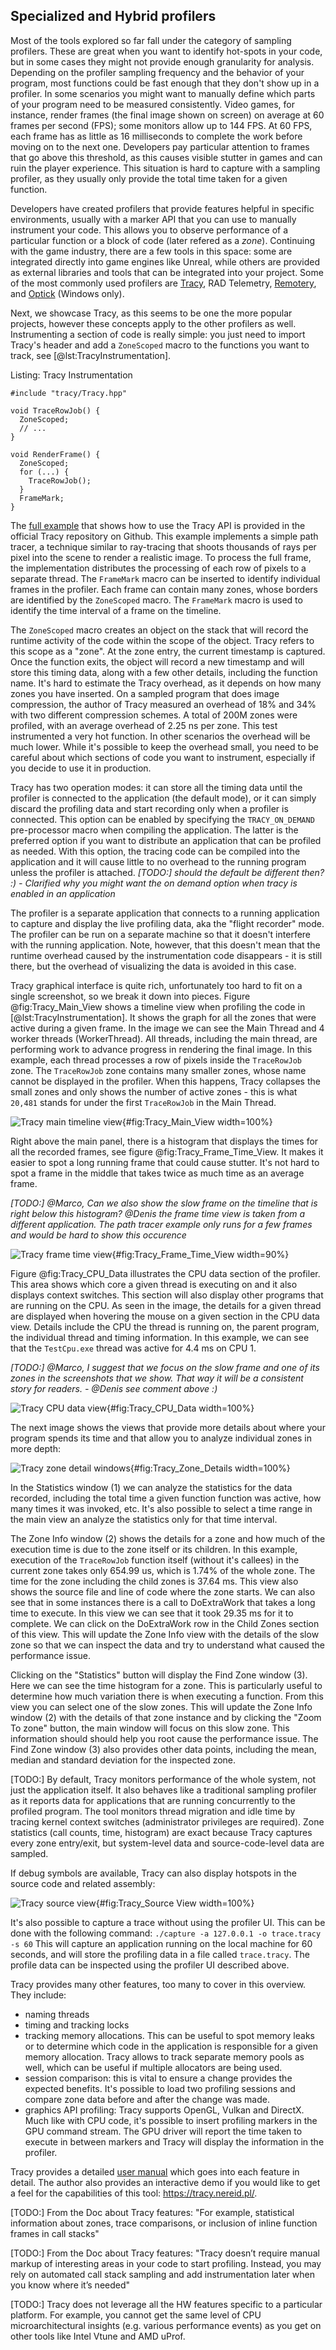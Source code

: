 ## Specialized and Hybrid profilers

Most of the tools explored so far fall under the category of sampling profilers. These are great when you want to identify hot-spots in your code, but in some cases they might not provide enough granularity for analysis. Depending on the profiler sampling frequency and the behavior of your program, most functions could be fast enough that they don't show up in a profiler. In some scenarios you might want to manually define which parts of your program need to be measured consistently. Video games, for instance, render frames (the final image shown on screen) on average at 60 frames per second (FPS); some monitors allow up to 144 FPS. At 60 FPS, each frame has as little as 16 milliseconds to complete the work before moving on to the next one. Developers pay particular attention to frames that go above this threshold, as this causes visible stutter in games and can ruin the player experience. This situation is hard to capture with a sampling profiler, as they usually only provide the total time taken for a given function.

Developers have created profilers that provide features helpful in specific environments, usually with a marker API that you can use to manually instrument your code. This allows you to observe performance of a particular function or a block of code (later refered as a *zone*). Continuing with the game industry, there are a few tools in this space: some are integrated directly into game engines like Unreal, while others are provided as external libraries and tools that can be integrated into your project. Some of the most commonly used profilers are [Tracy](https://github.com/wolfpld/tracy), RAD Telemetry, [Remotery](https://github.com/Celtoys/Remotery), and [Optick](https://github.com/bombomby/optick) (Windows only).

Next, we showcase Tracy, as this seems to be one the more popular projects, however these concepts apply to the other profilers as well. Instrumenting a section of code is really simple: you just need to import Tracy's header and add a `ZoneScoped` macro to the functions you want to track, see [@lst:TracyInstrumentation].

Listing: Tracy Instrumentation

~~~~ {#lst:TracyInstrumentation .cpp}
#include "tracy/Tracy.hpp"

void TraceRowJob() {
  ZoneScoped;
  // ...
}

void RenderFrame() {
  ZoneScoped;
  for (...) {
    TraceRowJob();
  }
  FrameMark;
}
~~~~~~~~~~~~~~~~~~~~~~~~~~~~~~~~~~~~~~~~~~~~~~~~~

The [full example](https://github.com/wolfpld/tracy/tree/master/examples/ToyPathTracer) that shows how to use the Tracy API is provided in the official Tracy repository on Github. This example implements a simple path tracer, a technique similar to ray-tracing that shoots thousands of rays per pixel into the scene to render a realistic image. To process the full frame, the implementation distributes the processing of each row of pixels to a separate thread. The `FrameMark` macro can be inserted to identify individual frames in the profiler. Each frame can contain many zones, whose borders are identified by the `ZoneScoped` macro. The `FrameMark` macro is used to identify the time interval of a frame on the timeline.

The `ZoneScoped` macro creates an object on the stack that will record the runtime activity of the code within the scope of the object. Tracy refers to this scope as a "zone". At the zone entry, the current timestamp is captured. Once the function exits, the object will record a new timestamp and will store this timing data, along with a few other details, including the function name. It's hard to estimate the Tracy overhead, as it depends on how many zones you have inserted. On a sampled program that does image compression, the author of Tracy measured an overhead of 18% and 34% with two different compression schemes.  A total of 200M zones were profiled, with an average overhead of 2.25 ns per zone. This test instrumented a very hot function. In other scenarios the overhead will be much lower. While it's possible to keep the overhead small, you need to be careful about which sections of code you want to instrument, especially if you decide to use it in production.

Tracy has two operation modes: it can store all the timing data until the profiler is connected to the application (the default mode), or it can simply discard the profiling data and start recording only when a profiler is connected. This option can be enabled by specifying the `TRACY_ON_DEMAND` pre-processor macro when compiling the application. The latter is the preferred option if you want to distribute an application that can be profiled as needed. With this option, the tracing code can be compiled into the application and it will cause little to no overhead to the running program unless the profiler is attached. *[TODO:] should the default be different then?  :) - Clarified why you might want the on demand option when tracy is enabled in an application*

The profiler is a separate application that connects to a running application to capture and display the live profiling data, aka the "flight recorder" mode. The profiler can be run on a separate machine so that it doesn't interfere with the running application. Note, however, that this doesn't mean that the runtime overhead caused by the instrumentation code disappears - it is still there, but the overhead of visualizing the data is avoided in this case.

Tracy graphical interface is quite rich, unfortunately too hard to fit on a single screenshot, so we break it down into pieces. Figure @fig:Tracy_Main_View shows a timeline view when profiling the code in [@lst:TracyInstrumentation]. It shows the graph for all the zones that were active during a given frame. In the image we can see the Main Thread and 4 worker threads (WorkerThread). All threads, including the main thread, are performing work to advance progress in rendering the final image. In this example, each thread processes a row of pixels inside the `TraceRowJob` zone. The `TraceRowJob` zone contains many smaller zones, whose name cannot be displayed in the profiler. When this happens, Tracy collapses the small zones and only shows the number of active zones - this is what `20,481` stands for under the first `TraceRowJob` in the Main Thread.

![Tracy main timeline view](../../img/tracy/profiler_main_crop_3.png){#fig:Tracy_Main_View width=100%}

Right above the main panel, there is a histogram that displays the times for all the recorded frames, see figure @fig:Tracy_Frame_Time_View. It makes it easier to spot a long running frame that could cause stutter. It's not hard to spot a frame in the middle that takes twice as much time as an average frame.

*[TODO:] @Marco, Can we also show the slow frame on the timeline that is right below this histogram? @Denis the frame time view is taken from a different application. The path tracer example only runs for a few frames and would be hard to show this occurence*

![Tracy frame time view](../../img/tracy/profiler_frame_time.png){#fig:Tracy_Frame_Time_View width=90%}

Figure @fig:Tracy_CPU_Data illustrates the CPU data section of the profiler. This area shows which core a given thread is executing on and it also displays context switches. This section will also display other programs that are running on the CPU. As seen in the image, the details for a given thread are displayed when hovering the mouse on a given section in the CPU data view. Details include the CPU the thread is running on, the parent program, the individual thread and timing information. In this example, we can see that the `TestCpu.exe` thread was active for 4.4 ms on CPU 1.

*[TODO:] @Marco, I suggest that we focus on the slow frame and one of its zones in the screenshots that we show. That way it will be a consistent story for readers. - @Denis see comment above :)*

![Tracy CPU data view](../../img/tracy/profiler_main_crop_2.png){#fig:Tracy_CPU_Data width=100%}

The next image shows the views that provide more details about where your program spends its time and that allow you to analyze individual zones in more depth:

![Tracy zone detail windows](../../img/tracy/windows_2.png){#fig:Tracy_Zone_Details width=100%}

In the Statistics window (1) we can analyze the statistics for the data recorded, including the total time a given function function was active, how many times it was invoked, etc. It's also possible to select a time range in the main view an analyze the statistics only for that time interval.

The Zone Info window (2) shows the details for a zone and how much of the execution time is due to the zone itself or its children. In this example, execution of the `TraceRowJob` function itself (without it's callees) in the current zone takes only 654.99 us, which is 1.74% of the whole zone. The time for the zone including the child zones is 37.64 ms. This view also shows the source file and line of code where the zone starts. We can also see that in some instances there is a call to DoExtraWork that takes a long time to execute. In this view we can see that it took 29.35 ms for it to complete. We can click on the DoExtraWork row in the Child Zones section of this view. This will update the Zone Info view with the details of the slow zone so that we can inspect the data and try to understand what caused the performance issue.

Clicking on the "Statistics" button will display the Find Zone window (3). Here we can see the time histogram for a zone. This is particularly useful to determine how much variation there is when executing a function. From this view you can select one of the slow zones. This will update the Zone Info window (2) with the details of that zone instance and by clicking the "Zoom To zone" button, the main window will focus on this slow zone. This information should should help you root cause the performance issue. The Find Zone window (3) also provides other data points, including the mean, median and standard deviation for the inspected zone.

[TODO:] By default, Tracy monitors performance of the whole system, not just the application itself. It also behaves like a traditional sampling profiler as it reports data for applications that are running concurrently to the profiled program. The tool monitors thread migration and idle time by tracing kernel context switches (administrator privileges are required). Zone statistics (call counts, time, histogram) are exact because Tracy captures every zone entry/exit, but system-level data and source-code-level data are sampled.

If debug symbols are available, Tracy can also display hotspots in the source code and related assembly:

![Tracy source view](../../img/tracy/profiler_assembler.png){#fig:Tracy_Source View width=100%}

It's also possible to capture a trace without using the profiler UI. This can be done with the following command: `./capture -a 127.0.0.1 -o trace.tracy -s 60` This will capture an application running on the local machine for 60 seconds, and will store the profiling data in a file called `trace.tracy`. The profile data can be inspected using the profiler UI described above.

Tracy provides many other features, too many to cover in this overview. They include:
- naming threads
- timing and tracking locks
- tracking memory allocations. This can be useful to spot memory leaks or to determine which code in the application is responsible for a given memory allocation. Tracy allows to track separate memory pools as well, which can be useful if multiple allocators are being used.
- session comparison: this is vital to ensure a change provides the expected benefits. It's possible to load two profiling sessions and compare zone data before and after the change was made.
- graphics API profiling: Tracy supports OpenGL, Vulkan and DirectX. Much like with CPU code, it's possible to insert profiling markers in the GPU command stream. The GPU driver will report the time taken to execute in between markers and Tracy will display the information in the profiler.

Tracy provides a detailed [user manual](https://github.com/wolfpld/tracy/releases/latest/download/tracy.pdf) which goes into each feature in detail. The author also provides an interactive demo if you would like to get a feel for the capabilities of this tool: https://tracy.nereid.pl/.

[TODO:] From the Doc about Tracy features: "For example, statistical information about zones, trace comparisons, or inclusion of inline function frames in call stacks"

[TODO:] From the Doc about Tracy features: "Tracy doesn’t require manual markup of interesting areas in your code to start profiling. Instead, you may rely on automated call stack sampling and add instrumentation later when you know where it’s needed"

[TODO:] Tracy does not leverage all the HW features specific to a particular platform. For example, you cannot get the same level of CPU microarchitectural insights (e.g. various performance events) as you get on other tools like Intel Vtune and AMD uProf.
